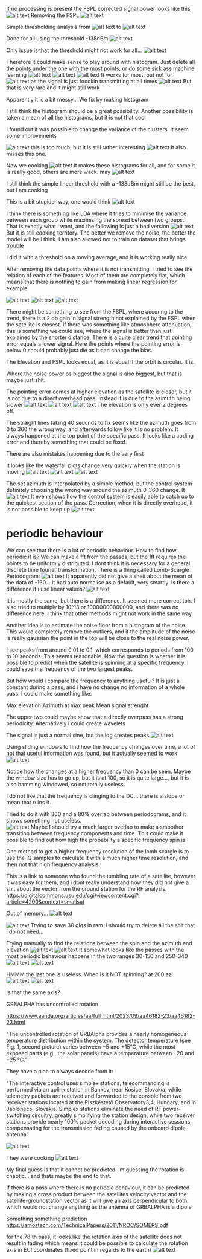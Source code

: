 If no processing is present the FSPL corrected signal power looks like this
![alt text](screenshots/image-33.png)
Removing the FSPL
![alt text](screenshots/image-32.png)


Simple thresholding analysis
from
![alt text](screenshots/image-35.png)
to
![alt text](screenshots/image-34.png)

Done for all using the threshold -138dBm
![alt text](screenshots/image-36.png)

Only issue is that the threshold might not work for all...
![alt text](screenshots/image-37.png)

Therefore it could make sense to play around with histogram. Just delete all the points under the one with the most points, or do some sick ass machine learning
![alt text](screenshots/image-38.png)
![alt text](screenshots/image-39.png)
![alt text](screenshots/image-40.png)
It works for most, but not for 
![alt text](screenshots/image-41.png)
as the signal is just foookin transmitting at all times
![alt text](screenshots/image-42.png)
But that is very rare and it might still work

Apparently it is a bit messy... We fix by making histogram

I still think the histogram should be a great possibility. Another possibility is taken a mean of all the histograms, but it is not that cool

I found out it was possible to change the variance of the clusters. It seem some improvements

![alt text](screenshots/image-43.png) 
this is too much, but it is still rather interesting
![alt text](screenshots/image-44.png)
It also misses this one.


Now we cooking
![alt text](screenshots/image-45.png)
It makes these histograms for all, and for some it is really good, others are more wack. may
![alt text](screenshots/image-46.png)


I still think the simple linear threshold with a -138dBm might still be the best, but I am cooking

This is a bit stupider way, one would think
![alt text](screenshots/image-47.png)

I think there is something like LDA where it tries to minimise the variance between each group while maximising the spread between two groups. That is exactly what i want, and the following is just a bad version
![alt text](screenshots/image-48.png)
But it is still cooking territory. The better we remove the noise, the better the model will be i think. I am also allowed not to train on dataset that brings trouble

I did it with a threshold on a moving average, and it is working really nice.

After removing the data points where it is not transmitting, i tried to see the relation of each of the features. Most of them are completely flat, which means that there is nothing to gain from making linear regression for example.

![alt text](screenshots/image-49.png)
![alt text](screenshots/image-50.png)
![alt text](screenshots/image-51.png)


There might be something to see from the FSPL, where accoring to the trend, there is a 2 db gain in signal strength not explained by the FSPL when the satellite is closest. If there was something like atmosphere attenuation, this is something we could see, where the signal is better than just explained by the shorter distance. 
There is a quite clear trend that pointing error equals a lower signal. Here the points where the pointing error is below 0 should probably just die as it can change the bias.

The Elevation and FSPL looks equal, as it is equal if the orbit is circular. It is.

Where the noise power os biggest the signal is also biggest, but that is maybe just shit.

The pointing error comes at higher elevation as the satellite is closer, but it is not due to a direct overhead pass. Instead it is due to the azimuth being slower
![alt text](screenshots/image-52.png)
![alt text](screenshots/image-57.png)
![alt text](screenshots/image-53.png)
The elevation is only ever 2 degrees off.

The straight lines taking 40 seconds to fix seems like the azimuth goes from 0 to 360 the wrong way, and afterwards follow like it is no problem.
It always happened at the top point of the specific pass. It looks like a coding error and thereby something that could be fixed.

There are also mistakes happening due to the very first

It looks like the waterfall plots change very quickly when the station is moving
![alt text](screenshots/image-54.png)
![alt text](screenshots/image-55.png)
![alt text](screenshots/image-56.png)


The set azimuth is interpolated by a simple method, but the control system definitely choosing the wrong way around the azimuth 0-360 change. It 
![alt text](screenshots/image-58.png)
It even shows how the control system is easily able to catch up to the quickest section of the pass. Correction, when it is directly overhead, it is not possible to keep up
![alt text](screenshots/image-59.png)


# periodic behaviour
We can see that there is a lot of periodic behaviour. How to find how periodic it is? We can make a fft from the passes, but the fft requires the points to be uniformly distributed. I dont think it is necessary for a general discrete time fourier transformation. There is a thing called Lomb-Scargle Periodogram:
![alt text](screenshots/image-60.png)
It apparently did not give a sheit about the mean of the data of -130... It had auto normalise as a default, very smartly.
Is there a difference if i use linear values?
![alt text](screenshots/image-66.png)

It is mostly the same, but there is a difference. It seemed more correct tbh. I also tried to multiply by 10^13 or 10000000000000, and there was no difference here. I think that other methods might not work in the same way.



Another idea is to estimate the noise floor from a histogram of the noise. This would completely remove the outliers, and if the amplitude of the noise is really gaussian the point in the top will be close to the real noise power.

I see peaks from around 0.01 to 0.1, which corresponds to periods from 100 to 10 seconds. This seems reasonable. Now the question is whether it is possible to predict when the satellite is spinning at a specific frequency. I could save the frequency of the two largest peaks.

But how would i compare the frequency to anything useful? It is just a constant during a pass, and i have no change no information of a whole pass. I could make something like:

Max elevation
Azimuth at max peak
Mean signal strenght

The upper two could maybe show that a directly overpass has a strong periodicity.
Alternatively i could create wavelets


The signal is just a normal sine, but the log creates peaks
![alt text](screenshots/image-61.png)

Using sliding windows to find how the frequency changes over time, a lot of not that useful information was found, but it actually seemed to work
![alt text](screenshots/image-62.png) 

Notice how the changes at a higher frequency than 0 can be seen. Maybe the window size has to go up, but it is at 100, so it is quite large..., but it is also hamming windowed, so not totally useless.

I do not like that the frequency is clinging to the DC... there is a slope or mean that ruins it.

Tried to do it with 300 and a 80% overlap between periodograms, and it shows something not useless.  
![alt text](screenshots/image-63.png)
Maybe I should try a much larger overlap to make a smoother transition between frequency components and time. This could make it possible to find out how high the probability a specific frequency spin is


One method to get a higher frequency resolution of the lomb scargle is to use the IQ samples to calculate it with a much higher time resolution, and then not that high frequency analysis.

This is a link to someone who found the tumbling rate of a satellite, however it was easy for them, and i dont really understand how they did not give a shit about the vector from the ground station for the RF analysis.
https://digitalcommons.usu.edu/cgi/viewcontent.cgi?article=4290&context=smallsat


Out of memory...
![alt text](screenshots/image-64.png)

![alt text](screenshots/image-65.png)
Trying to save 30 gigs in ram. I should try to delete all the shit that i do not need...




Trying manually to find the relations between the spin and the azimuth and elevation
![alt text](screenshots/image-67.png)
![alt text](screenshots/image-68.png)
It somewhat looks like the passes with the most periodic behaviour happens in the two ranges 30-150 and 250-340
![alt text](screenshots/image-69.png)
![alt text](screenshots/image-70.png)

HMMM the last one is useless.
When is it NOT spinning? at 200 azi
![alt text](screenshots/image-71.png)
![alt text](screenshots/image-72.png)

Is that the same axis?

GRBALPHA has uncontrolled rotation

https://www.aanda.org/articles/aa/full_html/2023/09/aa46182-23/aa46182-23.html

"The uncontrolled rotation of GRBAlpha provides a nearly homogeneous temperature distribution within the system. The detector temperature (see Fig. 1, second picture) varies between −5 and +15°C, while the most exposed parts (e.g., the solar panels) have a temperature between −20 and +25 °C."

They have a plan to always decode from it:

"The interactive control uses simplex stations; telecommanding is performed via an uplink station in Bankov, near Kosice, Slovakia, while telemetry packets are received and forwarded to the console from two receiver stations located at the Piszkéstető Observatory3,4, Hungary, and in Jablonec5, Slovakia. Simplex stations eliminate the need of RF power-switching circuitry, greatly simplifying the station design, while two receiver stations provide nearly 100% packet decoding during interactive sessions, compensating for the transmission fading caused by the onboard dipole antenna"

![alt text](screenshots/image-73.png)

They were cooking
![alt text](screenshots/image-74.png)

My final guess is that it cannot be predicted. Im guessing the rotation is chaotic... and thats maybe the end to that.

If there is a pass where there is no periodic behaviour, it can be predicted by making a cross product between the satellites velocity vector and the satellite-groundstation vector as it will give an axis perpendicular to both, which would not change anything as the antenna of GRBALPHA is a dipole

Something something prediction
https://amostech.com/TechnicalPapers/2011/NROC/SOMERS.pdf



for the 78'th pass, it looks like the rotation axis of the satellite does not result in fading which means it could be possible to calculate the rotation axis in ECI coordinates (fixed point in regards to the earth)
![alt text](screenshots/image-75.png)